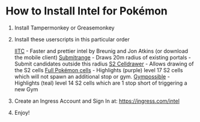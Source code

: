 # How to Install Intel for Pokémon
1. Install Tampermonkey or Greasemonkey
2. Install these userscripts in this particular order

    [IITC](https://static.iitc.me/build/release/total-conversion-build.user.js) - Faster and prettier intel by Breunig and Jon Atkins (or download the mobile client)
    [Submitrange](https://github.com/Wintervorst/iitc/raw/master/plugins/submitrange/submitrange.user.js) - Draws 20m radius of existing portals - Submit candidates outside this radius
    [S2 Celldrawer](https://github.com/Wintervorst/iitc/raw/master/plugins/s2celldrawer/s2celldrawer.user.js) - Allows drawing of the S2 cells
    [Full Pokémon cells](https://github.com/Wintervorst/iitc/raw/master/plugins/occupied17cells/occupied17cells.user.js) - Highlights (purple) level 17 S2 cells which will not spawn an additional stop or gym.
    [Gympossible](https://github.com/Wintervorst/iitc/raw/master/plugins/gympossible/gympossible.user.js) - Highlights (teal) level 14 S2 cells which are 1 stop short of triggering a new Gym

1. Create an Ingress Account and Sign In at: https://ingress.com/intel
2. Enjoy!
